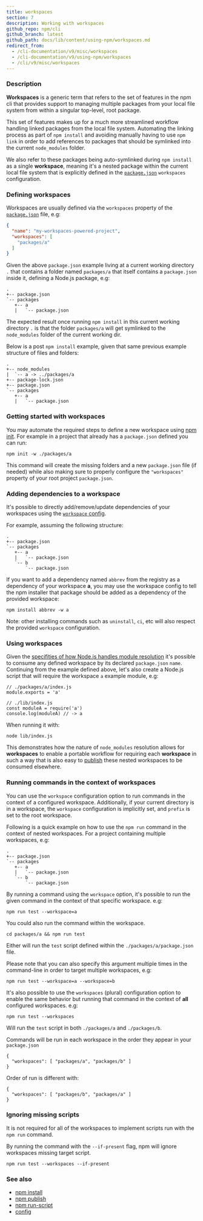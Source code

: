 ```yaml
---
title: workspaces
section: 7
description: Working with workspaces
github_repo: npm/cli
github_branch: latest
github_path: docs/lib/content/using-npm/workspaces.md
redirect_from:
  - /cli-documentation/v9/misc/workspaces
  - /cli-documentation/v9/using-npm/workspaces
  - /cli/v9/misc/workspaces
---
```


### Description

**Workspaces** is a generic term that refers to the set of features in the
npm cli that provides support to managing multiple packages from your local
file system from within a singular top-level, root package.

This set of features makes up for a much more streamlined workflow handling
linked packages from the local file system. Automating the linking process
as part of `npm install` and avoiding manually having to use `npm link` in
order to add references to packages that should be symlinked into the current
`node_modules` folder.

We also refer to these packages being auto-symlinked during `npm install` as a
single **workspace**, meaning it's a nested package within the current local
file system that is explicitly defined in the [`package.json`](/cli/v9/configuring-npm/package-json#workspaces)
`workspaces` configuration.

### Defining workspaces

Workspaces are usually defined via the `workspaces` property of the
[`package.json`](/cli/v9/configuring-npm/package-json#workspaces) file, e.g:

```json
{
  "name": "my-workspaces-powered-project",
  "workspaces": [
    "packages/a"
  ]
}
```

Given the above `package.json` example living at a current working
directory `.` that contains a folder named `packages/a` that itself contains
a `package.json` inside it, defining a Node.js package, e.g:

```
.
+-- package.json
`-- packages
   +-- a
   |   `-- package.json
```

The expected result once running `npm install` in this current working
directory `.` is that the folder `packages/a` will get symlinked to the
`node_modules` folder of the current working dir.

Below is a post `npm install` example, given that same previous example
structure of files and folders:

```
.
+-- node_modules
|  `-- a -> ../packages/a
+-- package-lock.json
+-- package.json
`-- packages
   +-- a
   |   `-- package.json
```

### Getting started with workspaces

You may automate the required steps to define a new workspace using
[npm init](/cli/v9/commands/npm-init). For example in a project that already has a
`package.json` defined you can run:

```
npm init -w ./packages/a
```

This command will create the missing folders and a new `package.json`
file (if needed) while also making sure to properly configure the
`"workspaces"` property of your root project `package.json`.

### Adding dependencies to a workspace

It's possible to directly add/remove/update dependencies of your workspaces
using the [`workspace` config](/cli/v9/using-npm/config#workspace).

For example, assuming the following structure:

```
.
+-- package.json
`-- packages
   +-- a
   |   `-- package.json
   `-- b
       `-- package.json
```

If you want to add a dependency named `abbrev` from the registry as a
dependency of your workspace **a**, you may use the workspace config to tell
the npm installer that package should be added as a dependency of the provided
workspace:

```
npm install abbrev -w a
```

Note: other installing commands such as `uninstall`, `ci`, etc will also
respect the provided `workspace` configuration.

### Using workspaces

Given the [specifities of how Node.js handles module resolution](https://nodejs.org/dist/latest-v14.x/docs/api/modules.html#modules_all_together) it's possible to consume any defined workspace
by its declared `package.json` `name`. Continuing from the example defined
above, let's also create a Node.js script that will require the workspace `a`
example module, e.g:

```
// ./packages/a/index.js
module.exports = 'a'

// ./lib/index.js
const moduleA = require('a')
console.log(moduleA) // -> a
```

When running it with:

`node lib/index.js`

This demonstrates how the nature of `node_modules` resolution allows for
**workspaces** to enable a portable workflow for requiring each **workspace**
in such a way that is also easy to [publish](/cli/v9/commands/npm-publish) these
nested workspaces to be consumed elsewhere.

### Running commands in the context of workspaces

You can use the `workspace` configuration option to run commands in the context
of a configured workspace.
Additionally, if your current directory is in a workspace, the `workspace`
configuration is implicitly set, and `prefix` is set to the root workspace.

Following is a quick example on how to use the `npm run` command in the context
of nested workspaces. For a project containing multiple workspaces, e.g:

```
.
+-- package.json
`-- packages
   +-- a
   |   `-- package.json
   `-- b
       `-- package.json
```

By running a command using the `workspace` option, it's possible to run the
given command in the context of that specific workspace. e.g:

```
npm run test --workspace=a
```

You could also run the command within the workspace.

```
cd packages/a && npm run test
```

Either will run the `test` script defined within the
`./packages/a/package.json` file.

Please note that you can also specify this argument multiple times in the
command-line in order to target multiple workspaces, e.g:

```
npm run test --workspace=a --workspace=b
```

It's also possible to use the `workspaces` (plural) configuration option to
enable the same behavior but running that command in the context of **all**
configured workspaces. e.g:

```
npm run test --workspaces
```

Will run the `test` script in both `./packages/a` and `./packages/b`.

Commands will be run in each workspace in the order they appear in your `package.json`

```
{
  "workspaces": [ "packages/a", "packages/b" ]
}
```

Order of run is different with:

```
{
  "workspaces": [ "packages/b", "packages/a" ]
}
```

### Ignoring missing scripts

It is not required for all of the workspaces to implement scripts run with the `npm run` command.

By running the command with the `--if-present` flag, npm will ignore workspaces missing target script.

```
npm run test --workspaces --if-present
```

### See also

* [npm install](/cli/v9/commands/npm-install)
* [npm publish](/cli/v9/commands/npm-publish)
* [npm run-script](/cli/v9/commands/npm-run-script)
* [config](/cli/v9/using-npm/config)

